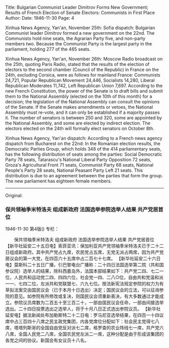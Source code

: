 Title: Bulgarian Communist Leader Dimitrov Forms New Government; Results of French Election of Senate Electors: Communists in First Place
Author:
Date: 1946-11-30
Page: 4

Xinhua News Agency, Yan'an, November 25th: Sofia dispatch: Bulgarian Communist leader Dimitrov formed a new government on the 22nd. The Communists hold nine seats, the Agrarian Party five, and non-party members two. Because the Communist Party is the largest party in the parliament, holding 277 of the 465 seats.

Xinhua News Agency, Yan'an, November 26th: Moscow Radio broadcast on the 25th, quoting Paris Radio, stated that the results of the election of electors to the second chamber (Council of the Republic) in France on the 24th, excluding Corsica, were as follows for mainland France: Communists 24,721, Popular Republican Movement 24,446, Socialists 14,280, Liberal Republican Moderates 11,742, Left Republican Union 7,697. According to the new French Constitution, the power of the Senate is to draft bills and submit them to the National Assembly (elected on the 10th of this month) for a decision; the legislation of the National Assembly can consult the opinions of the Senate. If the Senate makes amendments or vetoes, the National Assembly must re-vote, and it can only be established if a majority passes it. The number of senators is between 250 and 320, some are appointed by the National Assembly, and some are elected by indirect election. The electors elected on the 24th will formally elect senators on October 8th.

Xinhua News Agency, Yan'an dispatch: According to a French news agency dispatch from Bucharest on the 22nd: In the Romanian election results, the Democratic Parties Group, which holds 348 of the 414 parliamentary seats, has the following distribution of seats among the parties: Social Democratic Party 78 seats, Tatarascu's National Liberal Party Opposition 72 seats, Groza's Agricultural Front 71 seats, Communist Party 68 seats, National People's Party 28 seats, National Peasant Party Left 21 seats. This distribution is due to an agreement between the parties that form the group. The new parliament has eighteen female members.



<hr /> 

Original: 


### 保共领袖季米特洛夫  组成新政府  法国选举参院选举人结果  共产党居首位

1946-11-30
第4版()
专栏：

　　保共领袖季米特洛夫
    组成新政府
    法国选举参院选举人结果
    共产党居首位
    【新华社延安二十五日电】索菲亚讯：保加利亚共产党领袖季米特洛夫已于二十二日组成新政府。其中共产党占九席，农民党占五席，无党无派占两席，因为共产党居议会的第一大党，在四百六十五席中占二百七十七席。
    【新华社延安二十六日电】莫斯科二十五日广播，引巴黎电台广播称：二十四日法国选举第二院（共和国参议院）选举人的结果，除科西嘉岛外，法国本部结果如下：共产党二四、七二一位，人民共和运动党二四、四四六位，社会党一四、二八○位，自由共和党温和派一一、七四二位，左派共和党联盟七、六九七位。按法新宪法规定参院的权力为有草拟法案交由国民议会（已于本月十日选出）决定；国民议会的立法，可以征询参院的意见。如参院有所修改或复决，则国民议会须重新表决，有大多数通过才能成立。参院议员席数为二百五十至三百二十，一部由国民议会任命，一部由间接选举选出。二十四日投票选出之选举人，将于十月八日正式选出参院议员。
    【新华社延安电】据法新闻处布加勒斯特二十二日电：罗马尼亚选举结果，在四百一十四议席中占三百四十八席之民主政党集团，内各党席位分配如下：社会民主党得七八席，塔塔列斯哥的全国自由党反对派七二席，格罗查的农业阵线七一席，共产党六八席，全国人民党二八席，全国农民党左派二一席，这种分配是由于形成该集团的各党之间的协议。新国会有女议员十八名。
